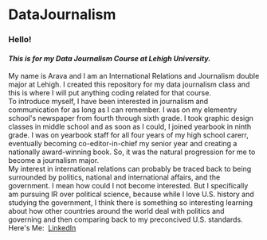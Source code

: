 # DataJournalism
### Hello!
#### _This is for my Data Journalism Course at Lehigh University._<br/>
My name is Arava and I am an International Relations and Journalism double major at Lehigh. I created this repository for my data journalism class and this is where I will put anything coding related for that course. <br/> To introduce myself, I have been interested in journalism and communication for as long as I can remember. I was on my elementry school's newspaper from fourth through sixth grade. I took graphic design classes in middle school and as soon as I could, I joined yearbook in ninth grade. I was on yearbook staff for all four years of my high school carerr, eventually becoming co-editor-in-chief my senior year and creating a nationally award-winning book. So, it was the natural progression for me to become a journalism major. <br/> My interest in international relations can probably be traced back to being surrounded by politics, national and international affairs, and the government. I mean how could I not become interested. But I specifically am pursuing IR over political science, because while I love U.S. history and studying the government, I think there is something so interesting learning about how other countries around the world deal with politics and governing and then comparing back to my preconcived U.S. standards. <br/>
Here's Me: ![]()
[LinkedIn](linkedin.com/in/arava-rose-5679b9223)
